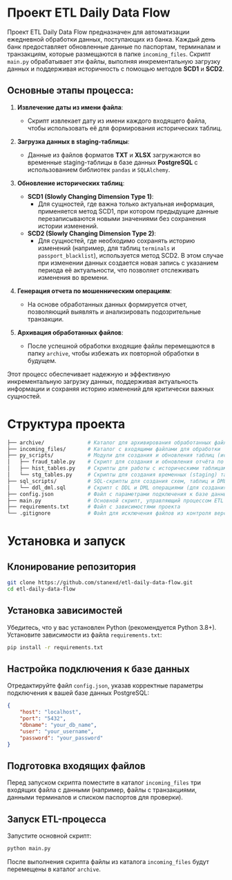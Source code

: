 # Проект ETL Daily Data Flow

Проект ETL Daily Data Flow предназначен для автоматизации ежедневной обработки данных, поступающих из банка. Каждый день банк предоставляет обновленные данные по паспортам, терминалам и транзакциям, которые размещаются в папке `incoming_files`. Скрипт `main.py` обрабатывает эти файлы, выполняя инкрементальную загрузку данных и поддерживая историчность с помощью методов **SCD1** и **SCD2**.

## Основные этапы процесса:

1. **Извлечение даты из имени файла**:
   - Скрипт извлекает дату из имени каждого входящего файла, чтобы использовать её для формирования исторических таблиц.

2. **Загрузка данных в staging-таблицы**:
   - Данные из файлов форматов **TXT** и **XLSX** загружаются во временные staging-таблицы в базе данных **PostgreSQL** с использованием библиотек `pandas` и `SQLAlchemy`.

3. **Обновление исторических таблиц**:
   - **SCD1 (Slowly Changing Dimension Type 1)**:
     - Для сущностей, где важна только актуальная информация, применяется метод SCD1, при котором предыдущие данные перезаписываются новыми значениями без сохранения истории изменений.
   - **SCD2 (Slowly Changing Dimension Type 2)**:
     - Для сущностей, где необходимо сохранять историю изменений (например, для таблиц `terminals` и `passport_blacklist`), используется метод SCD2. В этом случае при изменении данных создается новая запись с указанием периода её актуальности, что позволяет отслеживать изменения во времени.

4. **Генерация отчета по мошенническим операциям**:
   - На основе обработанных данных формируется отчет, позволяющий выявлять и анализировать подозрительные транзакции.

5. **Архивация обработанных файлов**:
   - После успешной обработки входящие файлы перемещаются в папку `archive`, чтобы избежать их повторной обработки в будущем.

Этот процесс обеспечивает надежную и эффективную инкрементальную загрузку данных, поддерживая актуальность информации и сохраняя историю изменений для критически важных сущностей.

# Структура проекта

```bash
├── archive/              # Каталог для архивирования обработанных файлов
├── incoming_files/       # Каталог с входящими файлами для обработки
├── py_scripts/           # Модули для создания и обновления таблиц (исторических, staging, отчётов)
│   ├── fraud_table.py    # Скрипт для создания и обновления отчёта по мошенничеству
│   ├── hist_tables.py    # Скрипты для работы с историческими таблицами
│   └── stg_tables.py     # Скрипты для создания временных (staging) таблиц
├── sql_scripts/          # SQL-скрипты для создания схем, таблиц и DML-операций
│   └── ddl_dml.sql       # Скрипт с DDL и DML операциями (для создания модели существующей у банка БД)
├── config.json           # Файл с параметрами подключения к базе данных PostgreSQL
├── main.py               # Основной скрипт, управляющий процессом ETL
├── requirements.txt      # Файл с зависимостями проекта
└── .gitignore            # Файл для исключения файлов из контроля версий
```

# Установка и запуск

## Клонирование репозитория

```bash
git clone https://github.com/stanexd/etl-daily-data-flow.git
cd etl-daily-data-flow
```

## Установка зависимостей

Убедитесь, что у вас установлен Python (рекомендуется Python 3.8+). Установите зависимости из файла `requirements.txt`:

```bash
pip install -r requirements.txt
```

## Настройка подключения к базе данных

Отредактируйте файл `config.json`, указав корректные параметры подключения к вашей базе данных PostgreSQL:

```json
{
    "host": "localhost",
    "port": "5432",
    "dbname": "your_db_name",
    "user": "your_username",
    "password": "your_password"
}
```

## Подготовка входящих файлов

Перед запуском скрипта поместите в каталог `incoming_files` три входящих файла с данными (например, файлы с транзакциями, данными терминалов и списком паспортов для проверки).

## Запуск ETL-процесса

Запустите основной скрипт:

```bash
python main.py
```

После выполнения скрипта файлы из каталога `incoming_files` будут перемещены в каталог `archive`.
